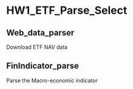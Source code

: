 # HW1_ETF_Parse_Select

## Web_data_parser

Download ETF NAV data

## FinIndicator_parse

Parse the Macro-economic indicator 
